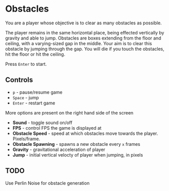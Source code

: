 # Obstacles

You are a player whose objective is to clear as many obstacles as possible.

The player remains in the same horizontal place, being effected vertically by gravity and able to jump. Obstacles are boxes extending from the floor and ceiling, with a varying-sized gap in the middle. Your aim is to clear this obstacle by jumping through the gap. You will die if you touch the obstacles, hit the floor or hit the ceiling.

Press `Enter` to start.

## Controls
- `p` - pause/resume game
- `Space` - jump
- `Enter` - restart game

More options are present on the right hand side of the screen
- **Sound** - toggle sound on/off
- **FPS** - control FPS the game is displayed at
- **Obstacle Speed** - speed at which obstacles move towards the player. Pixels/frame.
- **Obstacle Spawning** - spawns a new obstacle every `x` frames
- **Gravity** - gravitational acceleration of player
- **Jump** - initial vertical velocty of player when jumping, in pixels

## TODO

Use Perlin Noise for obstacle generation